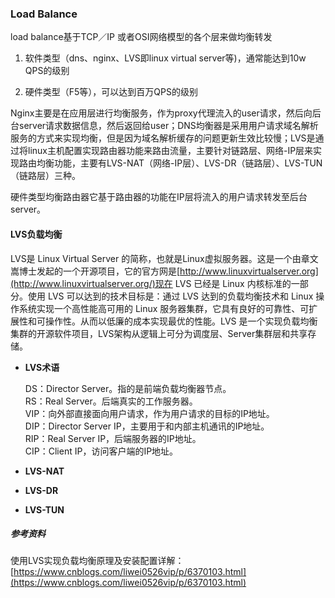 ### Load Balance

load balance基于TCP／IP 或者OSI网络模型的各个层来做均衡转发

1. 软件类型（dns、nginx、LVS即linux virtual server等\)，通常能达到10w QPS的级别

2. 硬件类型（F5等），可以达到百万QPS的级别

Nginx主要是在应用层进行均衡服务，作为proxy代理流入的user请求，然后向后台server请求数据信息，然后返回给user；DNS均衡器是采用用户请求域名解析服务的方式来实现均衡，但是因为域名解析缓存的问题更新生效比较慢；LVS是通过将linux主机配置实现路由器功能来路由流量，主要针对链路层、网络-IP层来实现路由均衡功能，主要有LVS-NAT（网络-IP层）、LVS-DR（链路层）、LVS-TUN（链路层）三种。

硬件类型均衡路由器它基于路由器的功能在IP层将流入的用户请求转发至后台server。

#### LVS负载均衡

LVS是 Linux Virtual Server 的简称，也就是Linux虚拟服务器。这是一个由章文嵩博士发起的一个开源项目，它的官方网是[http://www.linuxvirtualserver.org](http://www.linuxvirtualserver.org/)现在 LVS 已经是 Linux 内核标准的一部分。使用 LVS 可以达到的技术目标是：通过 LVS 达到的负载均衡技术和 Linux 操作系统实现一个高性能高可用的 Linux 服务器集群，它具有良好的可靠性、可扩展性和可操作性。从而以低廉的成本实现最优的性能。LVS 是一个实现负载均衡集群的开源软件项目，LVS架构从逻辑上可分为调度层、Server集群层和共享存储。

* **LVS术语**

  DS：Director Server。指的是前端负载均衡器节点。  
  RS：Real Server。后端真实的工作服务器。  
  VIP：向外部直接面向用户请求，作为用户请求的目标的IP地址。  
  DIP：Director Server IP，主要用于和内部主机通讯的IP地址。  
  RIP：Real Server IP，后端服务器的IP地址。  
  CIP：Client IP，访问客户端的IP地址。

* **LVS-NAT**

* **LVS-DR**

* **LVS-TUN**

##### 参考资料

使用LVS实现负载均衡原理及安装配置详解：[https://www.cnblogs.com/liwei0526vip/p/6370103.html](https://www.cnblogs.com/liwei0526vip/p/6370103.html)

